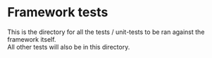 # Framework tests
This is the directory for all the tests / unit-tests to be ran against the framework itself.  
All other tests will also be in this directory.